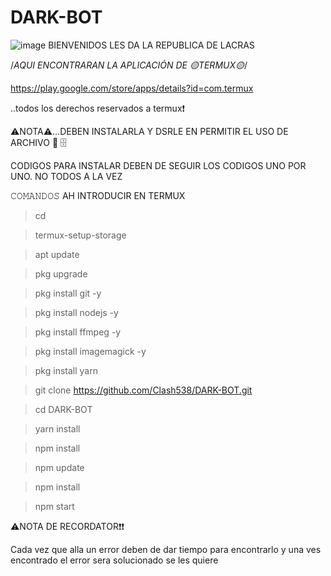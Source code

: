 # DARK-BOT
![image](https://user-images.githubusercontent.com/118075131/227137187-79f9a514-b1b7-4c1e-bff6-371976ffea49.png)
BIENVENIDOS LES DA LA REPUBLICA DE LACRAS


/*AQUI ENCONTRARAN LA APLICACIÓN DE 🟡TERMUX🟡*/

https://play.google.com/store/apps/details?id=com.termux

..todos los derechos reservados a termux❗

⚠️NOTA⚠️...DEBEN INSTALARLA Y DSRLE EN PERMITIR EL USO DE ARCHIVO 📂 🗄️

CODIGOS PARA INSTALAR DEBEN DE SEGUIR LOS CODIGOS UNO POR UNO. NO TODOS A LA VEZ

𝙲𝙾𝙼𝙰𝙽𝙳𝙾𝚂 AH INTRODUCIR EN TERMUX

> cd

> termux-setup-storage

> apt update

> pkg upgrade 

> pkg install git -y

> pkg install nodejs -y

> pkg install ffmpeg -y

> pkg install imagemagick -y

> pkg install yarn

> git clone https://github.com/Clash538/DARK-BOT.git

> cd DARK-BOT

> yarn install 

> npm install

> npm update

> npm install 

> npm start


⚠️NOTA DE RECORDATOR❗❗

Cada vez que alla un error deben de dar tiempo para encontrarlo y una ves encontrado el error sera solucionado se les quiere 


